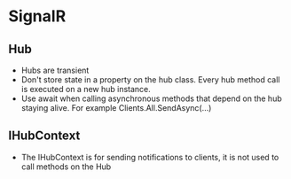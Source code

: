 # SignalR

## Hub
* Hubs are transient
* Don't store state in a property on the hub class. Every hub method call is executed on a new hub instance.
* Use await when calling asynchronous methods that depend on the hub staying alive. For example Clients.All.SendAsync(...)

## IHubContext
* The IHubContext is for sending notifications to clients, it is not used to call methods on the Hub